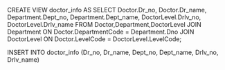CREATE VIEW doctor_info AS
SELECT Doctor.Dr_no, Doctor.Dr_name, Department.Dept_no, Department.Dept_name, DoctorLevel.Drlv_no, DoctorLevel.Drlv_name
FROM Doctor,Department,DoctorLevel
JOIN Department ON Doctor.DepartmentCode = Department.Dno
JOIN DoctorLevel ON Doctor.LevelCode = DoctorLevel.LevelCode;

INSERT INTO doctor_info (Dr_no, Dr_name, Dept_no, Dept_name, Drlv_no, Drlv_name)